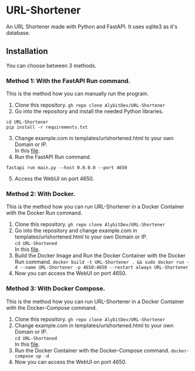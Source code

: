 # URL-Shortener
An URL Shortener made with Python and FastAPI. It uses sqlite3 as it's database.

## Installation
You can choose between 3 methods.

### Method 1: With the FastAPI Run command.
This is the method how you can manually run the program.

1. Clone this repository.
```gh repo clone AlybitDev/URL-Shortener```
2. Go into the repository and install the needed Python libraries.
```
cd URL-Shortener
pip install -r requirements.txt
```
3. Change example.com in templates/urlshortened.html to your own Domain or IP.<br>
In this [file](https://github.com/AlybitDev/URL-Shortener/blob/main/templates/urlshortened.html).
4. Run the FastAPI Run command.
```
fastapi run main.py --host 0.0.0.0 --port 4650
```
5. Access the WebUI on port 4650.

### Method 2: With Docker.
This is the method how you can run URL-Shortener in a Docker Container with the Docker Run command.

1. Clone this repository.
```gh repo clone AlybitDev/URL-Shortener```
2. Go into the repository and change example.com in templates/urlshortened.html to your own Domain or IP.<br>
```cd URL-Shortened```<br>
In this [file](https://github.com/AlybitDev/URL-Shortener/blob/main/templates/urlshortened.html).
3. Build the Docker Image and Run the Docker Container with the Docker Run command.
```docker build -t URL-Shortener . && sudo docker run -d --name URL-Shortener -p 4650:4650 --restart always URL-Shortener```
4. Now you can access the WebUI on port 4650.

### Method 3: With Docker Compose.
This is the method how you can run URL-Shortener in a Docker Container with the Docker-Compose command.

1. Clone this repository.
```gh repo clone AlybitDev/URL-Shortener```
2. Change example.com in templates/urlshortened.html to your own Domain or IP.<br>
```cd URL-Shortened```<br>
In this [file](https://github.com/AlybitDev/URL-Shortener/blob/main/templates/urlshortened.html).
3. Run the Docker Container with the Docker-Compose command.
```docker-compose up -d```
4. Now you can access the WebUI on port 4650.
